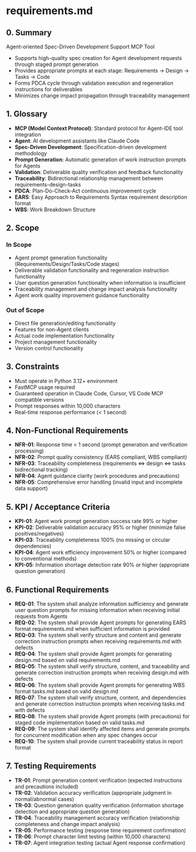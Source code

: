 # requirements.md

## 0. Summary

Agent-oriented Spec-Driven Development Support MCP Tool

- Supports high-quality spec creation for Agent development requests through staged prompt generation
- Provides appropriate prompts at each stage: Requirements → Design → Tasks → Code
- Forms PDCA cycle through validation execution and regeneration instructions for deliverables
- Minimizes change impact propagation through traceability management

## 1. Glossary

- **MCP (Model Context Protocol)**: Standard protocol for Agent-IDE tool integration
- **Agent**: AI development assistants like Claude Code
- **Spec-Driven Development**: Specification-driven development methodology
- **Prompt Generation**: Automatic generation of work instruction prompts for Agents
- **Validation**: Deliverable quality verification and feedback functionality
- **Traceability**: Bidirectional relationship management between requirements-design-tasks
- **PDCA**: Plan-Do-Check-Act continuous improvement cycle
- **EARS**: Easy Approach to Requirements Syntax requirement description format
- **WBS**: Work Breakdown Structure

## 2. Scope

### In Scope

- Agent prompt generation functionality (Requirements/Design/Tasks/Code stages)
- Deliverable validation functionality and regeneration instruction functionality
- User question generation functionality when information is insufficient
- Traceability management and change impact analysis functionality
- Agent work quality improvement guidance functionality

### Out of Scope

- Direct file generation/editing functionality
- Features for non-Agent clients
- Actual code implementation functionality
- Project management functionality
- Version control functionality

## 3. Constraints

- Must operate in Python 3.12+ environment
- FastMCP usage required
- Guaranteed operation in Claude Code, Cursor, VS Code MCP compatible versions
- Prompt responses within 10,000 characters
- Real-time response performance (< 1 second)

## 4. Non-Functional Requirements

- **NFR-01**: Response time < 1 second (prompt generation and verification processing)
- **NFR-02**: Prompt quality consistency (EARS compliant, WBS compliant)
- **NFR-03**: Traceability completeness (requirements ⇔ design ⇔ tasks bidirectional tracking)
- **NFR-04**: Agent guidance clarity (work procedures and precautions)
- **NFR-05**: Comprehensive error handling (invalid input and incomplete data support)

## 5. KPI / Acceptance Criteria

- **KPI-01**: Agent work prompt generation success rate 99% or higher
- **KPI-02**: Deliverable validation accuracy 95% or higher (minimize false positives/negatives)
- **KPI-03**: Traceability completeness 100% (no missing or circular dependencies)
- **KPI-04**: Agent work efficiency improvement 50% or higher (compared to conventional methods)
- **KPI-05**: Information shortage detection rate 90% or higher (appropriate question generation)

## 6. Functional Requirements

- **REQ-01**: The system shall analyze information sufficiency and generate user question prompts for missing information when receiving initial requests from Agents
- **REQ-02**: The system shall provide Agent prompts for generating EARS format requirements.md when sufficient information is provided
- **REQ-03**: The system shall verify structure and content and generate correction instruction prompts when receiving requirements.md with defects
- **REQ-04**: The system shall provide Agent prompts for generating design.md based on valid requirements.md
- **REQ-05**: The system shall verify structure, content, and traceability and generate correction instruction prompts when receiving design.md with defects
- **REQ-06**: The system shall provide Agent prompts for generating WBS format tasks.md based on valid design.md
- **REQ-07**: The system shall verify structure, content, and dependencies and generate correction instruction prompts when receiving tasks.md with defects
- **REQ-08**: The system shall provide Agent prompts (with precautions) for staged code implementation based on valid tasks.md
- **REQ-09**: The system shall identify affected items and generate prompts for concurrent modification when any spec changes occur
- **REQ-10**: The system shall provide current traceability status in report format

## 7. Testing Requirements

- **TR-01**: Prompt generation content verification (expected instructions and precautions included)
- **TR-02**: Validation accuracy verification (appropriate judgment in normal/abnormal cases)
- **TR-03**: Question generation quality verification (information shortage detection and appropriate question generation)
- **TR-04**: Traceability management accuracy verification (relationship completeness and change impact analysis)
- **TR-05**: Performance testing (response time requirement confirmation)
- **TR-06**: Prompt character limit testing (within 10,000 characters)
- **TR-07**: Agent integration testing (actual Agent response confirmation)